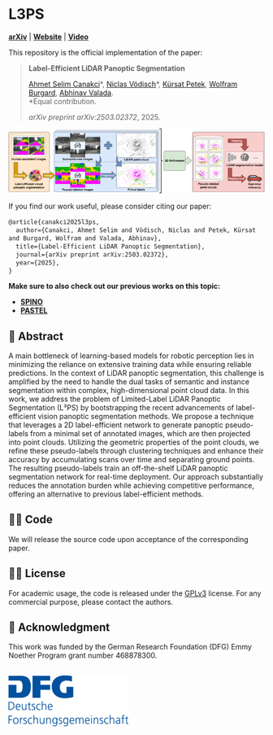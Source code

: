 # L3PS
[**arXiv**](https://arxiv.org/abs/2503.02372) | [**Website**](https://l3ps.cs.uni-freiburg.de/) | [**Video**](https://youtu.be/)

This repository is the official implementation of the paper:

> **Label-Efficient LiDAR Panoptic Segmentation**
>
> [Ahmet Selim Canakci]()&ast;, [Niclas Vödisch](https://vniclas.github.io/)&ast;, [Kürsat Petek](http://www2.informatik.uni-freiburg.de/~petek/), [Wolfram Burgard](https://www.utn.de/person/wolfram-burgard/), [Abhinav Valada](https://rl.uni-freiburg.de/people/valada). <br>
> &ast;Equal contribution. <br> 
> 
> *arXiv preprint arXiv:2503.02372*, 2025.

<p align="center">
  <img src="./assets/l3ps_overview.png" alt="Overview of L3PS approach" width="800" />
</p>

If you find our work useful, please consider citing our paper:
```
@article{canakci2025l3ps,
  author={Canakci, Ahmet Selim and Vödisch, Niclas and Petek, Kürsat and Burgard, Wolfram and Valada, Abhinav},
  title={Label-Efficient LiDAR Panoptic Segmentation},
  journal={arXiv preprint arXiv:2503.02372},
  year={2025},
}
```

**Make sure to also check out our previous works on this topic:**
- [**SPINO**](https://github.com/robot-learning-freiburg/SPINO)
- [**PASTEL**](https://github.com/robot-learning-freiburg/PASTEL)


## 📔 Abstract

A main bottleneck of learning-based models for robotic perception lies in minimizing the reliance on extensive training data while ensuring reliable predictions. In the context of LiDAR panoptic segmentation, this challenge is amplified by the need to handle the dual tasks of semantic and instance segmentation within complex, high-dimensional point cloud data. In this work, we address the problem of Limited-Label LiDAR Panoptic Segmentation (L³PS) by bootstrapping the recent advancements of label-efficient vision panoptic segmentation methods. We propose a technique that leverages a 2D label-efficient network to generate panoptic pseudo-labels from a minimal set of annotated images, which are then projected into point clouds. Utilizing the geometric properties of the point clouds, we refine these pseudo-labels through clustering techniques and enhance their accuracy by accumulating scans over time and separating ground points. The resulting pseudo-labels train an off-the-shelf LiDAR panoptic segmentation network for real-time deployment. Our approach substantially reduces the annotation burden while achieving competitive performance, offering an alternative to previous label-efficient methods.


## 👩‍💻 Code

We will release the source code upon acceptance of the corresponding paper.


## 👩‍⚖️  License

For academic usage, the code is released under the [GPLv3](https://www.gnu.org/licenses/gpl-3.0.en.html) license.
For any commercial purpose, please contact the authors.


## 🙏 Acknowledgment

This work was funded by the German Research Foundation (DFG) Emmy Noether Program grant number 468878300.
<br><br>
<p float="left">
  <a href="https://www.dfg.de/en/research_funding/programmes/individual/emmy_noether/index.html"><img src="./assets/dfg_logo.png" alt="drawing" height="100"/></a>  
</p>
